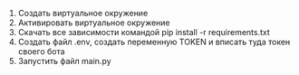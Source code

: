 1. Создать виртуальное окружение
2. Активировать виртуальное окружение
3. Скачать все зависимости командой pip install -r requirements.txt
4. Создать файл .env, создать переменную TOKEN и вписать туда токен своего бота
5. Запустить файл main.py